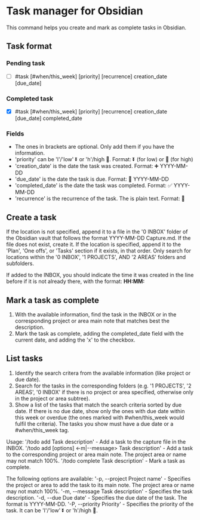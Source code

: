 # Task manager for Obsidian
This command helps you create and mark as complete tasks in Obsidian. 

## Task format

### Pending task
- [ ] #task <Task description> [#when/this_week] [priority] [recurrence] creation_date [due_date]

### Completed task
- [x] #task <Task description> [#when/this_week] [priority] [recurrence] creation_date [due_date] completed_date

### Fields
- The ones in brackets are optional. Only add them if you have the information.
- 'priority' can be 'l'/'low' ⏬ or 'h'/high 🔺. Format: ⏬ (for low) or 🔺 (for high)
- 'creation_date' is the date the task was created. Format: ➕ YYYY-MM-DD
- 'due_date' is the date the task is due. Format: 📅 YYYY-MM-DD
- 'completed_date' is the date the task was completed. Format: ✅ YYYY-MM-DD
- 'recurrence' is the recurrence of the task. The <recurrence description> is plain text. Format: 🔁 <recurrence description>

## Create a task
If the location is not 
specified, append it to a file in the '0 INBOX' folder of the Obsidian vault that follows
the format YYYY-MM-DD Capture.md. If the file does not exist, create it. If the location is specified, append it to the 'Plan', 'One offs', or 'Tasks' section if it exists, in that order. Only search for locations within the '0 INBOX', '1 PROJECTS', AND '2 AREAS' folders and subfolders.

If added to the INBOX, you should indicate the time it was created in the line before if it is not 
already there, with the format:
**HH:MM:**

## Mark a task as complete
1. With the available information, find the task in the INBOX or in the corresponding project or area main note that matches best the description.
2. Mark the task as complete, adding the completed_date field with the current date, and adding the 'x' to the checkbox.

## List tasks
1. Identify the search critera from the available information (like project or due date).
2. Search for the tasks in the corresponding folders (e.g. '1 PROJECTS', '2 AREAS', '0 INBOX' if there is no project or area specified, otherwise only in the project or area subtree).
3. Show a list of the tasks that match the search criteria sorted by due date.
If there is no due date, show only the ones with due date within this week or overdue (the ones marked with #when/this_week would fulfil the criteria). The tasks you show must have a due date or a #when/this_week tag.

Usage:
'/todo add Task description' - Add a task to the capture file in the INBOX.
'/todo add [options] <-m|--message> Task description' - Add a task to the corresponding project or area main note. The project area or name may not match 100%.
'/todo complete Task description' - Mark a task as complete.

The following options are available:
'-p, --project Project name' - Specifies the project or area to add the task to its main note. The project area or name may not match 100%.
'-m, --message Task description' - Specifies the task description.
'-d, --due Due date' - Specifies the due date of the task. The format is YYYY-MM-DD.
'-P, --priority Priority' - Specifies the priority of the task. It can be 'l'/'low' ⏬ or 'h'/high 🔺.
